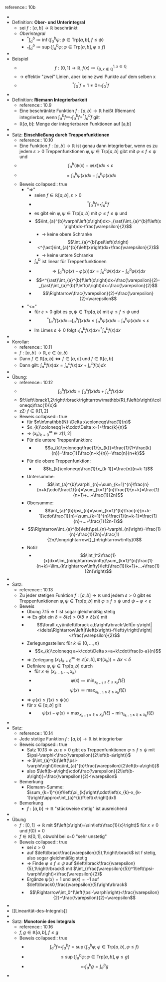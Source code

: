 reference:: 10b

-
- Definition: **Ober- und Unterintegral**
	- sei $f:\left\lbrack a,b\right\rbrack\rightarrow\mathbb{R}$ beschränkt
	- *Oberintegral*
		- $^{\ast}\int_{a}^{b}\coloneqq\inf\left\lbrace\int_{a}^{b}\psi;\psi\in\text{Trp}\left\lbrack a,b\right\rbrack,f\leq\psi\right\rbrace$
		- $_{\ast}\int_{a}^{b}\coloneqq\sup\left\lbrace\int_{a}^{b}\varphi;\varphi\in\text{Trp}\left\lbrack a,b\right\rbrack,\varphi\leq f\right\rbrace$
-
- Beispiel
	- $$f:\left\lbrack0,1\right\rbrack\rightarrow\mathbb{R},f\left(x\right)\coloneqq\left\lbrace_{0,x\notin\mathbb{Q}}^{1,x\in\mathbb{Q}}\right.$$
	- -> effektiv "zwei" Linien, aber keine zwei Punkte auf dem selben x
	- $$^{\ast}\int_0^1f=1\neq0=_{\ast}\int_0^1f$$
-
- Definition: **Riemann Integrierbarkeit**
	- reference:: 10.9
	- Eine beschränkte Funktion $f:\left\lbrack a,b\right\rbrack\rightarrow\mathbb{R}$ heißt (Riemann) integrierbar, wenn $\int_{a}^{b}f\coloneqq_{\ast}\int_{a}^{b}f=^{\ast}\int_{a}^{b}f$ gilt
	- $\mathbb{R}\left\lbrack a,b\right\rbrack$: Menge der integrierbaren Funktionen auf [a,b]
-
- Satz: **Einschließung durch Treppenfunktionen**
	- reference:: 10.10
	- Eine Funktion $f:\left\lbrack a,b\right\rbrack\rightarrow\mathbb{R}$ ist genau dann integrierbar, wenn es zu jedem $\varepsilon>0$ Treppenfunktionen $\varphi,\psi\in\text{Trp}\left\lbrack a,b\right\rbrack$ gibt mit $\varphi\leq f\leq\psi$ und
	- $$\int_{a}^{b}\left(\psi\left(x\right)-\varphi\left(x\right)\right)dx<\varepsilon$$
	- $$=\int_{a}^{b}\psi\left(x\right)dx-\int_{a}^{b}\varphi\left(x\right)dx$$
	- Beweis
	  collapsed:: true
		- "=>"
			- seien $f\in\mathbb{R}\left\lbrack a,b\right\rbrack,\varepsilon>0$
			- $$^{\ast}\int_{a}^{b}f=_{\ast}\int_{a}^{b}f$$
			- es gibt ein $\varphi,\psi\in\text{Trp}\left\lbrack a,b\right\rbrack$ mit $\varphi\leq f\leq\psi$ und
			- $$\int_{a}^{b}\varphi\left(x\right)dx>_{\ast}\int_{a}^{b}f\left(x\right)dx-\frac{\varepsilon}{2}$$
				- -> keine obere Schranke
			- $$\int_{a}^{b}\psi\left(x\right)<^{\ast}\int_{a}^{b}f\left(x\right)dx+\frac{\varepsilon}{2}$$
				- -> keine untere Schranke
			- $\int_{a}^{b}$ ist linear für Treppenfunktionen
			- $$\Rightarrow\int_{a}^{b}\left(\varphi\left(x\right)-\varphi\left(x\right)\right)dx=\int_{a}^{b}\psi\left(x\right)dx-\int_{a}^{b}\varphi\left(x\right)dx$$
			- $$<^{\ast}\int_{a}^{b}f\left(x\right)dx+\frac{\varepsilon}{2}-_{\ast}\int_{a}^{b}f\left(x\right)dx+\frac{\varepsilon}{2}$$
			- $$\Rightarrow\frac{\varepsilon}{2}+\frac{\varepsilon}{2}=\varepsilon$$
		- "<="
			- für $\varepsilon>0$ gibt es $\varphi,\psi\in\text{Trp}\left\lbrack a,b\right\rbrack$ mit $\varphi\leq f\leq\psi$ und
			- $$^{\ast}\int_{a}^{b}f\left(x\right)dx-_{\ast}\int_{a}^{b}f\left(x\right)dx\leq\int_{a}^{b}\psi\left(x\right)dx-\int_{a}^{b}\varphi\left(x\right)dx<\varepsilon$$
			- Im Limes $\varepsilon\downarrow0$ folgt $_{\ast}\int_{a}^{b}f\left(x\right)dx=^{\ast}\int_{a}^{b}f\left(x\right)dx$
-
- Korollar:
	- reference:: 10.11
	- $f:\left\lbrack a,b\right\rbrack\rightarrow\mathbb{R},c\in\left(a,b\right)$
	- Dann $f\in\mathbb{R}\left\lbrack a,b\right\rbrack\Leftrightarrow f\in\left\lbrack a,c\right\rbrack\text{ und }f\in\mathbb{R}\left\lbrack c,b\right\rbrack$
	- Dann gilt: $\int_{a}^{b}f\left(x\right)dx=\int_{a}^{c}f\left(x\right)dx+\int_{c}^{b}f\left(x\right)dx$
-
- Übung:
	- reference:: 10.12
	- $$\int_{a}^{b}f\left(x\right)dx=\int_{a}^{c}f\left(x\right)dx+\int_{c}^{b}f\left(x\right)dx$$
	- $f:\left\lbrack1,2\right\rbrack\rightarrow\mathbb{R},f\left(x\right)\coloneqq\frac{1}{x}$
	- zZ: $f\in\mathbb{R}\left\lbrack1,2\right\rbrack$
	- Beweis
	  collapsed:: true
		- für $n\in\mathbb{N}:\Delta x\coloneqq\frac{1}{n}$
		- $x_{k}\coloneqq1+k\cdot\Delta x=1+\frac{k}{n}$
		- => $\left(x_{k}\right)_{k=0}^{\infty}\in\mathbb{Z}\left\lbrack1,2\right\rbrack$
		- Für die untere Treppenfunktion:
			- $$a_{k}\coloneqq\frac{1}{x_{k}}=\frac{1}{1+\frac{k}{n}}=\frac{1}{\frac{n+k}{n}}=\frac{n}{n+k}$$
		- Für die obere Treppenfunktion:
			- $$b_{k}\coloneqq\frac{1}{x_{k-1}}=\frac{n}{n+k-1}$$
		- Untersumme:
			- $$\int_{a}^{b}\varphi_{n}=\sum_{k=1}^{n}\frac{n}{n+k}\cdot\frac{1}{n}=\sum_{k=1}^{n}\frac{1}{n+k}=\frac{1}{n+1}+...+\frac{1}{2n}$$
		- Obersumme:
			- $$\int_{a}^{b}\psi_{n}=\sum_{k=1}^{b}\frac{n}{n+k-1}\cdot\frac{1}{n}=\sum_{k=1}^{n}\frac{1}{n+k-1}=\frac{1}{n}+...+\frac{1}{2n-1}$$
		- $$\Rightarrow\int_{a}^{b}\left(\psi_{n}-\varphi_{n}\right)=\frac{1}{n}-\frac{1}{2n}=\frac{1}{2n}\longrightarrow{}_{n\rightarrow\infty}0$$
		- Notiz
			- $$\int_1^2\frac{1}{x}dx=\lim_{n\rightarrow\infty}\sum_{k=1}^{n}\frac{1}{n+k}=\lim_{k\rightarrow\infty}\left(\frac{1}{k+1}+...+\frac{1}{2n}\right)$$
-
- Satz:
	- reference:: 10.13
	- Zu jeder stetigen Funktion $f:\left\lbrack a,b\right\rbrack\rightarrow\mathbb{R}$ und jedem $\varepsilon>0$ gibt es Treppenfunktionen $\varphi,\psi\in\text{Trp}\left\lbrack a,b\right\rbrack$ mit $\varphi\leq f\leq\psi$ und $\psi-\varphi<\varepsilon$
	- Beweis
		- Übung 7.15 => f ist sogar gleichmäßig stetig
		- => Es gibt ein $\delta=\delta\left(\varepsilon\right)>0\left(\delta\neq\delta\left(x\right)\right)$ mit
		- $$\forall x,y\in\left\lbrack a,b\right\rbrack:\left|x-y\right|<\delta\Rightarrow\left|f\left(x\right)-f\left(y\right)\right|<\frac{\varepsilon}{2}$$
		- Zerlegungsstellen: für $k\in\left\lbrace0,...,n\right\rbrace$
			- $$x_{k}\coloneqq a+k\cdot\Delta x=a+k\cdot\frac{b-a}{n}$$
		- => Zerlegung $\left(x_{k}\right)_{k=0}^{\infty}\in\mathbb{Z}\left\lbrack a,b\right\rbrack,\Phi\left(\left(x_{k}\right)\right)=\Delta x<\delta$
		- Definiere $\varphi,\psi\in\text{Trp}\left\lbrack a,b\right\rbrack$ durch
			- für $x\in\left(x_{k-1},...,x_{k}\right)$
			- $$\varphi\left(x\right)\coloneqq\min_{x_{k-1}\leq\xi\leq x_{k}}f\left(\xi\right)$$
			- $$\psi\left(x\right)\coloneqq\max_{x_{k-1}\leq\xi\leq x_{k}}f\left(\xi\right)$$
		- => $\varphi\left(x\right)\leq f\left(x\right)\leq\psi\left(x\right)$
		- für $x\in\left\lbrack a,b\right\rbrack$ gilt
			- $$\psi\left(x\right)-\varphi\left(x\right)=\max_{x_{k-1}\leq\xi\leq x_{k}}f\left(\xi\right)-\min_{x_{k-1}\leq\xi\leq x_{k}}f\left(\xi\right)$$
-
- Satz:
	- reference:: 10.14
	- Jede stetige Funktion $f:\left\lbrack a,b\right\rbrack\rightarrow\mathbb{R}$ ist integrierbar
	- Beweis
	  collapsed:: true
		- Satz 10.13 => zu $\varepsilon>0$ gibt es Treppenfunktionen $\varphi\leq f\leq\psi$ mit $\psi-\varphi<\frac{\varepsilon}{2\left(b-a\right)}$
		- => $\int_{a}^{b}\left(\psi-\varphi\right)\leq\int_{a}^{b}\frac{\varepsilon}{2\left(b-a\right)}$
		- also $\left(b-a\right)\cdot\frac{\varepsilon}{2\left(b-a\right)}=\frac{\varepsilon}{2}<\varepsilon$
	- Bemerkung
		- Riemann-Summe: $\sum_{k=1}^{n}f\left(\xi_{k}\right)\cdot\left(x_{k}-x_{k-1}\right)\approx\int_{a}^{b}f\left(x\right)dx$
	- Bemerkung
		- $f:\left\lbrack a,b\right\rbrack\rightarrow\mathbb{R}$ "stückweise stetig" ist ausreichend
-
- Übung
	- $f:\left\lbrack0,1\right\rbrack\rightarrow\mathbb{R}$ mit $f\left(x\right)=\sin\left(\frac{1}{x}\right)$ für $x\neq0$ und $f\left(0\right)=0$
	- $f\in\mathbb{R}\left\lbrack0,1\right\rbrack$, obwohl bei x=0 "sehr unstetig"
	- Beweis
	  collapsed:: true
		- sei $\varepsilon>0$
		- auf $\left\lbrack\frac{\varepsilon}{5},1\right\rbrack$ ist f stetig, also sogar gleichmäßig stetig
		- => Finde $\varphi\leq f\leq\psi$ auf $\left\lbrack\frac{\varepsilon}{5},1\right\rbrack$ mit $\int_{\frac{\varepsilon}{5}}^1\left(\psi-\varphi\right)<\frac{\varepsilon}{2}$
		- Ergänze $\psi\left(x\right)=1$ und $\varphi\left(x\right)=-1$ auf $\left\lbrack0,\frac{\varepsilon}{5}\right\rbrack$
		- $$\Rightarrow\int_0^1\left(\psi-\varphi\right)<\frac{\varepsilon}{2}+\frac{\varepsilon}{2}=\varepsilon$$
-
- [[Linearität-des-Integrals]]
-
- Satz: **Monotonie des Integrals**
	- reference:: 10.16
	- $f,g\in\mathbb{R}\left\lbrack a,b\right\rbrack,f\leq g$
	- Beweis
	  collapsed:: true
		- $$\int_{a}^{b}f=_{\ast}\int_{a}^{b}f=\sup\left\lbrace\int_{a}^{b}\varphi;\varphi\in\text{Trp}\left\lbrack a,b\right\rbrack,\varphi\leq f\right\rbrace$$
		- $$\leq\sup\left\lbrace\int_{a}^{b}\varphi;\varphi\in\text{Trp}\left\lbrack a,b\right\rbrack,\varphi\leq g\right\rbrace$$
		- $$=_{\ast}\int_{a}^{b}g=\int_{a}^{b}g$$
-